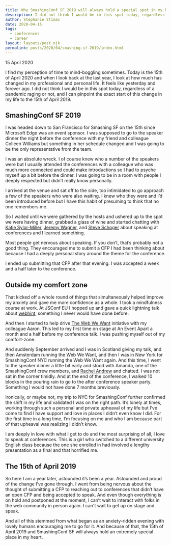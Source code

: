 ```yaml
---
title: Why SmashingConf SF 2019 will always hold a special spot in my heart
description: I did not think I would be in this spot today, regardless of a pandemic raging or not, and I can pinpoint the exact start of this change in my life to the 15th of April 2019. 
author: Stephanie Stimac
date: 2020-04-15
tags:
  - conferences
  - career
layout: layouts/post.njk
permalink: posts/2020/04/smashing-sf-2019/index.html
---
```


<p class="blog-post__date">15 April 2020</p>

I find my perception of time to mind-boggling sometimes. Today is the 15th of April 2020 and when I look back at the last year, I look at how much has changed in my professional and personal life. It feels like yesterday and forever ago. I did not think I would be in this spot today, regardless of a pandemic raging or not, and I can pinpoint the exact start of this change in my life to the 15th of April 2019. 

## SmashingConf SF 2019

I was headed down to San Francisco for Smashing SF on the 15th since Microsoft Edge was an event sponsor. I was supposed to go to the speaker dinner the night before the conference with my friend and colleague Colleen Williams but something in her schedule changed and I was going to be the only representative from the team.

I was an absolute wreck. I of course knew who a number of the speakers were but I usually attended the conferences with a colleague who was much more connected and could make introductions so I had to psyche myself up a bit before the dinner. I was going to be in a room with people I deeply respected but didn’t really know personally. 

I arrived at the venue and sat off to the side, too intimidated to go approach a few of the speakers who were also waiting. I knew who they were and I’d been introduced before but I have this habit of presuming to think that no one remembers me. 

So I waited until we were gathered by the hosts and ushered up to the spot we were having dinner, grabbed a glass of wine and started chatting with [Katie Sylor-Miller](https://twitter.com/ksylor), [Jeremy Wagner]( https://twitter.com/malchata), and [Steve Schoger]( https://twitter.com/steveschoger) about speaking at conferences and I learned something. 

Most people get nervous about speaking. If you don’t, that’s probably not a good thing. They encouraged me to submit a CFP I had been thinking about because I had a deeply personal story around the theme for the conference. 

I ended up submitting that CFP after that evening. I was accepted a week and a half later to the conference. 

## Outside my comfort zone

That kicked off a whole round of things that simultaneously helped improve my anxiety and gave me more confidence as a whole. I took a mindfulness course at work. At JSConf EU I hopped up and gave a quick lightning talk about [webhint](https://webhint.io), something I never would have done before. 

And then I started to help drive [The Web We Want](https://webwewant.fyi) initiative with my colleague Aaron. This led to my first time on stage at An Event Apart a month and a half before my conference talk. I was pushing myself out of my comfort-zone. 

And suddenly September arrived and I was in Scotland giving my talk, and then Amsterdam running the Web We Want, and then I was in New York for SmashingConf NYC running the Web We Want again. And this time, I went to the speaker dinner a little bit early and stood with Amanda, one of the SmashingConf crew members, and [Rachel Andrew](https://twitter.com/rachelandrew) and chatted. I was not sat in the corner timidly. And at the end of the conference, I walked 10 blocks in the pouring rain to go to the after conference speaker party. Something I would not have done 7 months previously. 

Ironically, or maybe not, my trip to NYC for SmashingConf further confirmed the shift in my life  and validated I was on the right path. It’s lonely at times, working through such a personal and private upheaval of my life but I’ve come to find I have support and love in places I didn’t even know I did. For the first time in a long time, I’m focusing on me and who I am because part of that upheaval was realizing I didn’t know.

I am deeply in love with what I get to do and the most surprising of all, I love to speak at conferences. This is a girl who switched to a different university English class because the one she enrolled in had involved a lengthy presentation as a final and that horrified me. 

## The 15th of April 2019

So here I am a year later, astounded it’s been a year. Astounded and proud of the change I’ve gone through. I went from being nervous about the thought of submitting a CFP to reaching out to conferences that didn’t have an open CFP and being accepted to speak. And even though everything is on hold and postponed at the moment, I can’t wait to interact with folks in the web community in person again. I can't wait to get up on stage and speak.

And all of this stemmed from what began as an anxiety-ridden evening with lovely humans encouraging me to go for it. And because of that, the 15th of April 2019 and SmashingConf SF will always hold an extremely special place in my heart. 
